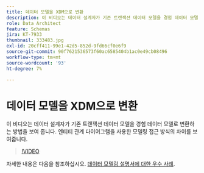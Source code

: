 ```yaml
---
title: 데이터 모델을 XDM으로 변환
description: 이 비디오는 데이터 설계자가 기존 트랜잭션 데이터 모델을 경험 데이터 모델로 변환하는 방법을 보여 줍니다. 엔티티 관계 다이어그램을 사용한 모델링 접근 방식의 차이를 보여줍니다.
role: Data Architect
feature: Schemas
jira: KT-7933
thumbnail: 333483.jpg
exl-id: 20cff411-99e1-42d5-852d-9fd66cf0e6f9
source-git-commit: 90f7621536573f60ac6585404b1ac0e49cb08496
workflow-type: tm+mt
source-wordcount: '93'
ht-degree: 7%

---
```


# 데이터 모델을 XDM으로 변환

이 비디오는 데이터 설계자가 기존 트랜잭션 데이터 모델을 경험 데이터 모델로 변환하는 방법을 보여 줍니다. 엔티티 관계 다이어그램을 사용한 모델링 접근 방식의 차이를 보여줍니다.

>[!VIDEO](https://video.tv.adobe.com/v/333483?quality=12&learn=on)

자세한 내용은 다음을 참조하십시오. [데이터 모델링 설명서에 대한 우수 사례](https://experienceleague.adobe.com/docs/experience-platform/xdm/schema/best-practices.html?lang=ko).
